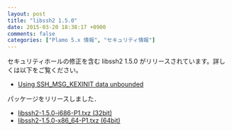 ```yaml
---
layout: post
title: "libssh2 1.5.0"
date: 2015-03-20 18:38:17 +0900
comments: false
categories: ["Plamo 5.x 情報", "セキュリティ情報"]
---
```


セキュリティホールの修正を含む libssh2 1.5.0 がリリースされています。詳しくは以下をご覧ください。

* [Using SSH_MSG_KEXINIT data unbounded](http://www.libssh2.org/adv_20150311.html)

パッケージをリリースしました．

* [libssh2-1.5.0-i686-P1.txz (32bit)](ftp://plamo.linet.gr.jp/pub/Plamo-5.x/x86/plamo/01_minimum/network.txz/libssh2-1.5.0-i686-P1.txz)
* [libssh2-1.5.0-x86_64-P1.txz (64bit)](ftp://plamo.linet.gr.jp/pub/Plamo-5.x/x86_64/plamo/01_minimum/network.txz/libssh2-1.5.0-x86_64-P1.txz)